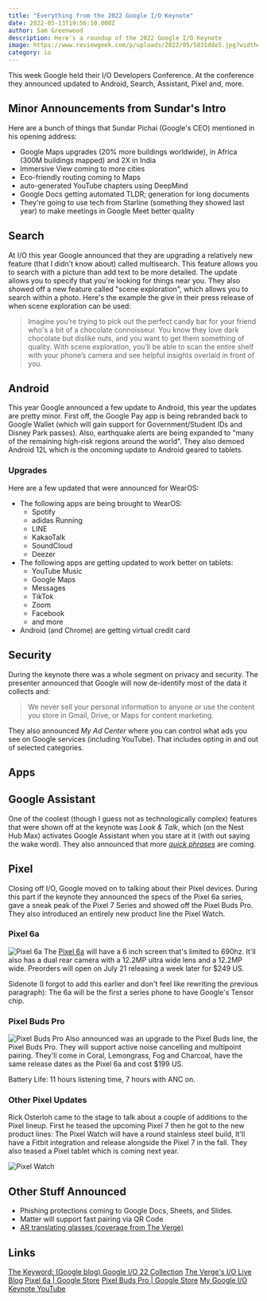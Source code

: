 ```yaml
---
title: "Everything from the 2022 Google I/O Keynote"
date: 2022-05-13T19:56:10.000Z
author: Sam Greenwood
description: Here's a roundup of the 2022 Google I/O Keynote
image: https://www.reviewgeek.com/p/uploads/2022/05/5831dde5.jpg?width=1200
category: io
---
```


This week Google held their I/O Developers Conference. At the conference they announced updated to Android, Search, Assistant, Pixel and, more.

## Minor Announcements from Sundar's Intro
Here are a bunch of things that Sundar Pichai (Google's CEO) mentioned in his opening address:
- Google Maps upgrades (20% more buildings worldwide), in Africa (300M buildings mapped) and 2X in India
- Immersive View coming to more cities
- Eco-friendly routing coming to Maps
- auto-generated YouTube chapters using DeepMind
- Google Docs getting automated TLDR; generation for long documents
- They're going to use tech from Starline (something they showed last year) to make meetings in Google Meet better quality

## Search
At I/O this year Google announced that they are upgrading a relatively new feature (that I didn't know about) called multisearch. This feature allows you to search with a picture than add text to be more detailed. The update allows you to specify that you're looking for things near you. They also showed off a new feature called "scene exploration", which allows you to search within a photo. Here's the example the give in their press release of when scene exploration can be used: 

> Imagine you’re trying to pick out the perfect candy bar for your friend who's a bit of a chocolate connoisseur. You know they love dark chocolate but dislike nuts, and you want to get them something of quality. With scene exploration, you’ll be able to scan the entire shelf with your phone’s camera and see helpful insights overlaid in front of you. 

## Android
This year Google announced a few update to Android, this year the updates are pretty minor. First off, the Google Pay app is being rebranded back to Google Wallet (which will gain support for Government/Student IDs and Disney Park passes). Also, earthquake alerts are being expanded to "many of the remaining high-risk regions around the world". They also demoed Android 12L which is the oncoming update to Android geared to tablets. 

### Upgrades
Here are a few updated that were announced for WearOS:
- The following apps are being brought to WearOS:
	- Spotify
	- adidas Running
	- LINE
	- KakaoTalk
	- SoundCloud
	- Deezer
- The following apps are getting updated to work better on tablets:
	- YouTube Music
	- Google Maps
	- Messages 
	- TikTok
	- Zoom
	- Facebook
	- and more
- Android (and Chrome) are getting virtual credit card

## Security
During the keynote there was a whole segment on privacy and security. The presenter announced that Google will now de-identify most of the data it collects and:
> We never sell your personal information to anyone or use the content you store in Gmail, Drive, or Maps for content marketing.

They also announced *My Ad Center* where you can control what ads you see on Google services (including YouTube). That includes opting in and out of selected categories. 

## Apps


## Google Assistant
One of the coolest (though I guess not as technologically complex) features that were shown off at the keynote was *Look & Talk*, which (on the Nest Hub Max) activates Google Assistant when you stare at it (with out saying the wake word). They also announced that more [*quick phrases*](https://support.google.com/assistant/answer/9475056?hl=en&co=GENIE.Platform%3DAndroid#Complete%20tasks%20without%20saying%20%22Hey,%20Google%22) are coming. 

## Pixel
Closing off I/O, Google moved on to talking about their Pixel devices. During this part if the keynote they announced the specs of the Pixel 6a series, gave a sneak peak of the Pixel 7 Series and showed off the Pixel Buds Pro. They also introduced an entirely new product line the Pixel Watch.

### Pixel 6a
![Pixel 6a](https://livecenterimagesnorth.azureedge.net/lc-images-2021/lcimg-8bb65cf0-2523-4515-a1b7-ece221f88618.jpg)
The [Pixel 6a](https://store.google.com/product/pixel_6a/) will have a 6 inch screen that's limited to 690hz. It'll also has a dual rear camera with a 12.2MP ultra wide lens and a 12.2MP wide. Preorders will open on July 21 releasing a week later for $249 US.

Sidenote (I forgot to add this earlier and don't feel like rewriting the previous paragraph): The 6a will be the first a series phone to have Google's Tensor chip.

### Pixel Buds Pro
![Pixel Buds Pro](https://livecenterimagesnorth.azureedge.net/lc-images-2021/lcimg-d14257db-f295-4856-bd34-c2fb1d3dc5cf.jpg)
Also announced was an upgrade to the Pixel Buds line, the Pixel Buds Pro. They will support active noise cancelling and multipoint pairing. They'll come in Coral, Lemongrass, Fog and Charcoal, have the same release dates as the Pixel 6a and cost $199 US.

Battery Life: 11 hours listening time, 7 hours with ANC on.

### Other Pixel Updates
Rick Osterloh came to the stage to talk about a couple of additions to the Pixel lineup. First he teased the upcoming Pixel 7 then he got to the new product lines: The Pixel Watch will have a round stainless steel build, It'll have a Fitbit integration and release alongside the Pixel 7 in the fall. They also teased a Pixel tablet which is coming next year. 

![Pixel Watch](https://livecenterimagesnorth.azureedge.net/lc-images-2021/lcimg-e9b6706d-799e-4b34-aff4-afc623f51027.jpg)

## Other Stuff Announced
- Phishing protections coming to Google Docs, Sheets, and Slides.
- Matter will support fast pairing via QR Code
- [AR translating glasses (coverage from The Verge)](https://www.theverge.com/2022/5/11/23067426/google-ar-glasses-live-translate-io)

## Links
[The Keyword: (Google blog) Google I/O 22 Collection](https://blog.google/technology/developers/io-2022/)
[The Verge's I/O Live Blog](https://www.theverge.com/2022/5/11/23066813/google-io-2022-live-blog-keynote-announcements-android-pixel-watch)
[Pixel 6a | Google Store](https://store.google.com/product/pixel_6a/)
[Pixel Buds Pro | Google Store](https://store.google.com/product/pixel_buds_pro/)
[My Google I/O Keynote YouTube]()
